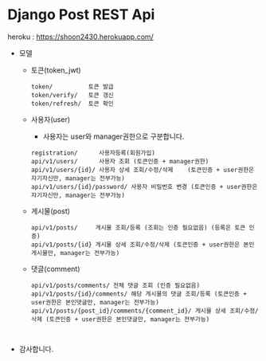 # Django Post REST Api 

heroku : https://shoon2430.herokuapp.com/

 * 모델
    * 토큰(token_jwt)
      ```
      token/          토큰 발급
      token/verify/   토큰 갱신
      token/refresh/  토큰 확인
      ``` 
    * 사용자(user)
      * 사용자는 user와 manager권한으로 구분합니다. 
      ```
      registration/      사용자등록(회원가입)
      api/v1/users/      사용자 조회 (토큰인증 + manager권한) 
      api/v1/users/{id}/ 사용자 상세 조회/수정/삭제    (토큰인증 + user권한은 자기자신만, manager는 전부가능)
      api/v1/users/{id}/password/ 사용자 비밀번호 변경 (토큰인증 + user권한은 자기자신만, manager는 전부가능)
      ```

    * 게시물(post)
      ```
      api/v1/posts/     게시물 조회/등록 (조회는 인증 필요없음) (등록은 토큰 인증)
      api/v1/posts/{id} 게시물 상세 조회/수정/삭제 (토큰인증 + user권한은 본인게시물만, manager는 전부가능)
      ```

    * 댓글(comment)
      ```
      api/v1/posts/comments/ 전체 댓글 조회 (인증 필요없음)
      api/v1/posts/{id}/comments/ 해당 게시물의 댓글 조회/등록 (토큰인증 + user권한은 본인댓글만, manager는 전부가능)
      api/v1/posts/{post_id}/comments/{comment_id}/ 게시물 상세 조회/수정/삭제 (토큰인증 + user권한은 본인댓글만, manager는 전부가능)
     
     ```
  * 감사합니다.
    
     
  
      
